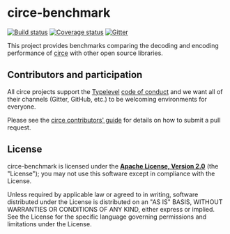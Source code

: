 # circe-benchmark

[![Build status](https://img.shields.io/travis/circe/circe-benchmark/master.svg)](https://travis-ci.org/circe/circe-benchmark)
[![Coverage status](https://img.shields.io/codecov/c/github/circe/circe-spray/master.svg)](https://codecov.io/github/circe/circe-benchmark)
[![Gitter](https://img.shields.io/badge/gitter-join%20chat-green.svg)](https://gitter.im/circe/circe)

This project provides benchmarks comparing the decoding and encoding performance of [circe][circe] with other open source libraries.

## Contributors and participation

All circe projects support the [Typelevel][typelevel] [code of conduct][code-of-conduct] and we want
all of their channels (Gitter, GitHub, etc.) to be welcoming environments for everyone.

Please see the [circe contributors' guide][contributing] for details on how to submit a pull
request.

## License

circe-benchmark is licensed under the **[Apache License, Version 2.0][apache]**
(the "License"); you may not use this software except in compliance with the
License.

Unless required by applicable law or agreed to in writing, software
distributed under the License is distributed on an "AS IS" BASIS,
WITHOUT WARRANTIES OR CONDITIONS OF ANY KIND, either express or implied.
See the License for the specific language governing permissions and
limitations under the License.

[apache]: http://www.apache.org/licenses/LICENSE-2.0
[circe]: https://github.com/circe/circe
[code-of-conduct]: http://typelevel.org/conduct.html
[contributing]: https://circe.github.io/circe/contributing.html
[typelevel]: http://typelevel.org/
